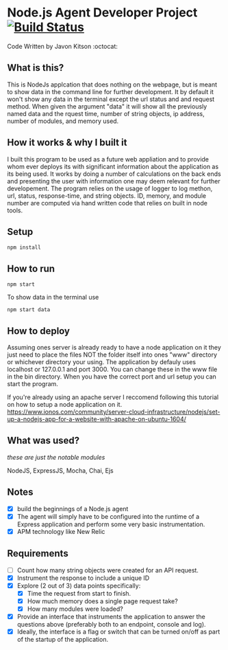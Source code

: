 # Node.js Agent Developer Project [![Build Status](https://travis-ci.com/kidc12/Node.js-Agent-Developer-Project.svg?branch=master)](https://travis-ci.com/kidc12/Node.js-Agent-Developer-Project)
Code Written by Javon Kitson :octocat:  

## What is this?
This is NodeJs applcation that does nothing on the webpage, but is meant to show data in the command line for further development. It by default it won't show any data in the terminal except the url status and and request method. When given the argument "data" it will show all the previously named data and the rquest time, number of string objects, ip address, number of modules, and memory used.

## How it works & why I built it
I built this program to be used as a future web appliation and to provide whom ever deploys its with significant information about the application as its being used. It works by doing a number of calculations on the back ends and presenting the user with information one may deem relevant for further developement. The program relies on the usage of logger to log methon, url, status, response-time, and string objects. ID, memory, and module number are computed via hand written code that relies on built in node tools. 

## Setup
```npm install```

## How to run
```npm start```
    
To show data in the terminal use

```npm start data```

## How to deploy
Assuming ones server is already ready to have a node application on it they just need to place the files NOT the folder itself into ones "www" directory or whichever directory your using. The application by defauly uses localhost or 127.0.0.1 and port 3000. You can change these in the www file in the bin directory. When you have the correct port and url setup you can start the program.

If you're already using an apache server I reccomend following this tutorial on how to setup a node application on it. https://www.ionos.com/community/server-cloud-infrastructure/nodejs/set-up-a-nodejs-app-for-a-website-with-apache-on-ubuntu-1604/

## What was used?
*these are just the notable modules*

NodeJS, ExpressJS, Mocha, Chai, Ejs

## Notes
- [x] build the beginnings of a Node.js agent
- [X] The agent will simply have to be configured into the runtime of a Express application and perform some very basic instrumentation.
- [X] APM technology like New Relic

## Requirements 
- [ ] Count how many string objects were created for an API request.
- [X] Instrument the response to include a unique ID
- [X] Explore (2 out of 3) data points specifically:
    - [x] Time the request from start to finish.
    - [X] How much memory does a single page request take?
    - [x] How many modules were loaded?
- [X] Provide an interface that instruments the application to answer the questions above (preferably both to an endpoint, console and log).
- [x] Ideally, the interface is a flag or switch that can be turned on/off as part of the startup of the application.
